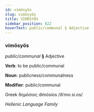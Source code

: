 ```yaml
---
id: vimösyös
slug: vimösyös
title: VİMÖSYÖS
sidebar_position: 622
hoverText: public/communal § Adjective
---
```


### vimösyös

*public/communal* **§** Adjective

**Verb**: to be public/communal

**Noun**: publicness/communalness

**Modifier**: public/communal

Greek δημόσιος dimósios /ðiˈmo.si.os/

*Hellenic Language Family*